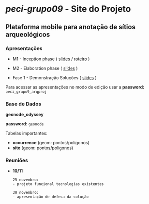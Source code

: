 # _peci-grupo09_ - Site do Projeto
## Plataforma mobile para anotação de sítios arqueológicos
### Apresentações

- M1 - Inception phase 
(
[slides](https://uapt33090-my.sharepoint.com/:p:/g/personal/negrigabriel_ua_pt/EQ1vLvF-vrpPpo2bnl-pvI0BjiYaFHcoQvqC7HFxgh2lWQ?e=qWfdiM) /
[roteiro](https://uapt33090-my.sharepoint.com/:w:/g/personal/negrigabriel_ua_pt/EcTO2eFk9D1Fo43qXribhD0BbMeYjr2Xo_bSWUsglA3oZA?e=apKosZ)
)

- M2 - Elaboration phase 
(
[slides](https://1drv.ms/p/s!AqDbW6ufnZtDht13P4m2dIdHA-HitQ?e=ZtdEsw)
)

- Fase 1 - Demonstração Soluções
(
[slides](https://uapt33090-my.sharepoint.com/:p:/g/personal/negrigabriel_ua_pt/EanOeTx9gUxCh1LWcUlLu6kBAXrF2YLZ2Y6eHTmlzXtPlw?e=UZt21P&nav=eyJzSWQiOjI1OCwiY0lkIjoyNjE1Mzk1MDYxfQ)
)

Para acessar as apresentações no modo de edição usar a **password:** `peci_grupo9_arqproj`

### Base de Dados
**geonode_odyssey**

**password:** `geonode`

Tabelas importantes: 
- **occurrence** (geom: pontos/poligonos)
- **site**       (geom: pontos/poligonos)

### Reuniões
- **10/11**
      
      25 novembro:
      - projeto funcional tecnologias existentes

      30 novembro:
      - apresentação de defesa da solução

